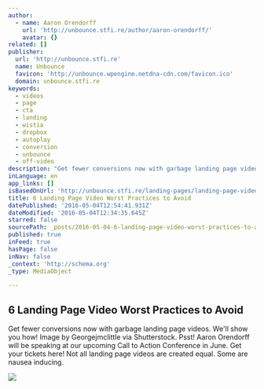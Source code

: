 ```yaml
---
author:
  - name: Aaron Orendorff
    url: 'http://unbounce.stfi.re/author/aaron-orendorff/'
    avatar: {}
related: []
publisher:
  url: 'http://unbounce.stfi.re'
  name: Unbounce
  favicon: 'http://unbounce.wpengine.netdna-cdn.com/favicon.ico'
  domain: unbounce.stfi.re
keywords:
  - videos
  - page
  - cta
  - landing
  - wistia
  - dropbox
  - autoplay
  - conversion
  - unbounce
  - off-video
description: "Get fewer conversions now with garbage landing page videos. We'll show you how! Image by Georgejmclittle via Shutterstock. Psst! Aaron Orendorff will be speaking at our upcoming Call to Action Conference in June. Get your tickets here! Not all landing page videos are created equal. Some are nausea inducing."
inLanguage: en
app_links: []
isBasedOnUrl: 'http://unbounce.stfi.re/landing-pages/landing-page-video-worst-practices/?sf=bdoeep'
title: 6 Landing Page Video Worst Practices to Avoid
datePublished: '2016-05-04T12:54:41.931Z'
dateModified: '2016-05-04T12:34:35.645Z'
starred: false
sourcePath: _posts/2016-05-04-6-landing-page-video-worst-practices-to-avoid.md
published: true
inFeed: true
hasPage: false
inNav: false
_context: 'http://schema.org'
_type: MediaObject

---
```

<article style=""><h1>6 Landing Page Video Worst Practices to Avoid</h1><p>Get fewer conversions now with garbage landing page videos. We'll show you how! Image by Georgejmclittle via Shutterstock. Psst! Aaron Orendorff will be speaking at our upcoming Call to Action Conference in June. Get your tickets here! Not all landing page videos are created equal. Some are nausea inducing.</p><img src="http://unbounce.wpengine.netdna-cdn.com/photos/landing-page-video-feature.jpg" /></article>